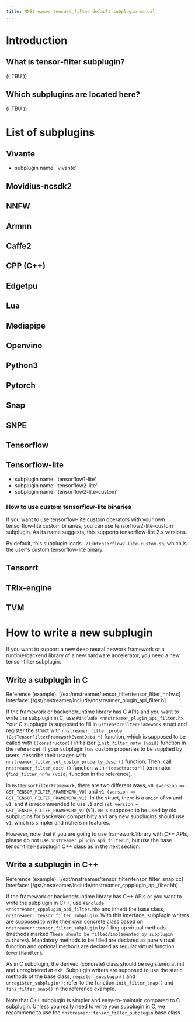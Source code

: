 ```yaml
---
title: NNStreamer tensor\_filter default subplugin manual
...
```


# Introduction

## What is tensor-filter subplugin?

(( TBU ))


## Which subplugins are located here?

(( TBU ))

# List of subplugins

## Vivante
- subplugin name: 'vivante'

## Movidius-ncsdk2
## NNFW
## Armnn
## Caffe2
## CPP (C++)
## Edgetpu
## Lua
## Mediapipe
## Openvino
## Python3
## Pytorch
## Snap
## SNPE
## Tensorflow
## Tensorflow-lite
- subplugin name: 'tensorflow1-lite'
- subplugin name: 'tensorflow2-lite'
- subplugin name: 'tensorflow2-lite-custom'

### How to use custom tensorflow-lite binaries

If you want to use tensorflow-lite custom operators with your own tensorflow-lite custom binaries, you can use tensorflow2-lite-custom subplugin. As its name suggests, this supports tensorflow-lite 2.x versions.

By default, this subplugin loads ```./libtensorflow2-lite-custom.so```, which is the user's custom tensorflow-lite binary.

## Tensorrt
## TRIx-engine
## TVM


# How to write a new subplugin

If you want to support a new deep neural network framework or a runtime/backend library of a new hardware accelerator, you need a new tensor-filter subplugin.

## Write a subplugin in C

Reference (example): [/ext/nnstreamer/tensor_filter/tensor_filter_nnfw.c]
Interface: [/gst/nnstreamer/include/nnstreamer_plugin_api_filter.h]


If the framework or backend/runtime library has C APIs and you want to write the subplugin in C, use ```#include <nnstreamer_plugin_api_filter.h>```.
Your C subplugin is supposed to fill in ```GstTensorFilterFramework``` struct and register the struct with ```nnstreamer_filter_probe (GstTensorFilterFrameworkEventData *)``` function, which is supposed to be called with ```((constructor))``` initializer (```init_filter_nnfw (void)``` function in the reference).
If your subplugin has custom properties to be supplied by users, describe their usages with ```nnstreamer_filter_set_custom_property_desc ()``` function.
Then, call ```nnstreamer_filter_exit ()``` function with ```((desctructor))``` terminator (```fini_filter_nnfw (void)``` function in the reference).


In ```GstTensorFilterFramework```, there are two different ways, ```v0 (version == GST_TENSOR_FILTER_FRAMEWORK_V0)``` and ```v1 (version == GST_TENSOR_FILTER_FRAMEWORK_V1)```. In the struct, there is a ```union``` of ```v0``` and ```v1```, and it is recommended to use ```v1``` and ```set version = GST_TENSOR_FILTER_FRAMEWORK_V1``` (v1). ```v0``` is supposed to be used by old subplugins for backward compatibilty and any new subplugins should use ```v1```, which is simpler and richers in features.


However, note that if you are going to use framework/library with C++ APIs, please do not use ```nnstreamer_plugin_api_filter.h```, but use the base tensor-filter-subplugin C++ class as in the next section.

## Write a subplugin in C++


Reference (example): [/ext/nnstreamer/tensor_filter/tensor_filter_snap.cc]
Interface: [/gst/nnstreamer/include/nnstreamer_cppplugin_api_filter.hh]


If the framework or backend/runtime library has C++ APIs or you want to write the subplugin in C++, use ```#include <nnstreamer_cppplugin_api_filter.hh>``` and inherit the base class, ```nnstreamer::tensor_filter_subplugin```.
With this interface, subplugin writers are supposed to write their own concrete class based on ```nnstreamer::tensor_filter_subplugin``` by filling up virtual methods (methods marked ```These should be filled/implemented by subplugin authores```).
Mandatory methods to be filled are declared as pure virtual function and optional methods are declared as regular virtual function (```eventHandler```).


As in C subplugin, the derived (concrete) class should be registered at init and unregistered at exit.
Subplugin writers are supposed to use the static methods of the base class, ```register_subplugin()``` and ```unregister_subplugin()```; refer to the function ```init_filter_snap()``` and ```fini_filter_snap()``` in the reference example.



Note that C++ subplugin is simpler and easy-to-maintain compared to C subplugin. Unless you really need to write your subplugin in C, we recommend to use the ```nnstreamer::tensor_filter_subplugin``` base class.
